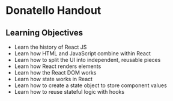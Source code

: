 # Donatello Handout

## Learning Objectives
- Learn the history of React JS
- Learn how HTML and JavaScript combine within React
- Learn how to split the UI into independent, reusable pieces
- Learn how React renders elements
- Learn how the React DOM works
- Learn how state works in React
- Learn how to create a state object to store component values 
- Learn how to reuse stateful logic with hooks
